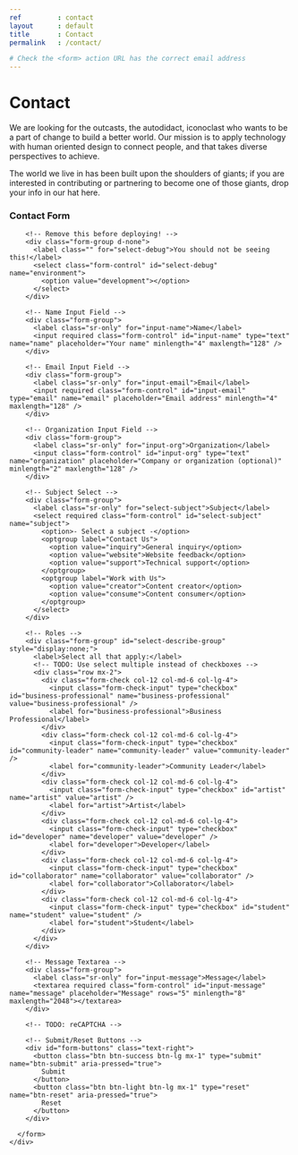 ```yaml
---
ref         : contact
layout      : default
title       : Contact
permalink   : /contact/

# Check the <form> action URL has the correct email address
---
```









<!-- Jumbotron
–––––––––––––––––––––––––––––––––––––––––––––––––– -->

<div class="jumbotron jumbotron-fluid">
  <div class="container">
    <h1 class="display-4">Contact</h1>
    <p class="lead">We are looking for the outcasts, the autodidact, iconoclast who wants to be a part of change to build a better world. Our mission is to apply technology with human oriented design to connect people, and that takes diverse perspectives to achieve.</p>
    <p class="lead">The world we live in has been built upon the shoulders of giants; if you are interested in contributing or partnering to become one of those giants, drop your info in our hat here.</p>
  </div>
</div>

<!-- ––––––––––––––––––––––––––––––––––––––––––––– -->








<!-- Contact Form
–––––––––––––––––––––––––––––––––––––––––––––––––– -->

<!--
  Form Validation:    https://getbootstrap.com/docs/4.0/components/forms/#how-it-works
  Constraint API:     https://www.w3.org/TR/html5/sec-forms.html#the-constraint-validation-api

  Temporary Form Action Options
  Using Google Form:  https://github.com/toperkin/staticFormEmails/blob/master/README.md
  Formspree:          https://formspree.io
-->

<div class="container">
  <div class="row">
    <div class="col-12 col-md-8 offset-md-2">
      <h3 class="mb-3">Contact Form</h3>
      <form name="form-contact" method="POST" action="https://formspree.io/mavbarona@gmail.com" target="_blank">

        <!-- Remove this before deploying! -->
        <div class="form-group d-none">
          <label class="" for="select-debug">You should not be seeing this!</label>
          <select class="form-control" id="select-debug" name="environment">
            <option value="development"></option>
          </select>
        </div>

        <!-- Name Input Field -->
        <div class="form-group">
          <label class="sr-only" for="input-name">Name</label>
          <input required class="form-control" id="input-name" type="text" name="name" placeholder="Your name" minlength="4" maxlength="128" />
        </div>

        <!-- Email Input Field -->
        <div class="form-group">
          <label class="sr-only" for="input-email">Email</label>
          <input required class="form-control" id="input-email" type="email" name="email" placeholder="Email address" minlength="4" maxlength="128" />
        </div>

        <!-- Organization Input Field -->
        <div class="form-group">
          <label class="sr-only" for="input-org">Organization</label>
          <input class="form-control" id="input-org" type="text" name="organization" placeholder="Company or organization (optional)" minlength="2" maxlength="128" />
        </div>

        <!-- Subject Select -->
        <div class="form-group">
          <label class="sr-only" for="select-subject">Subject</label>
          <select required class="form-control" id="select-subject" name="subject">
            <option>- Select a subject -</option>
            <optgroup label="Contact Us">
              <option value="inquiry">General inquiry</option>
              <option value="website">Website feedback</option>
              <option value="support">Technical support</option>
            </optgroup>
            <optgroup label="Work with Us">
              <option value="creator">Content creator</option>
              <option value="consume">Content consumer</option>
            </optgroup>
          </select>
        </div>

        <!-- Roles -->
        <div class="form-group" id="select-describe-group" style="display:none;">
          <label>Select all that apply:</label>
          <!-- TODO: Use select multiple instead of checkboxes -->
          <div class="row mx-2">
            <div class="form-check col-12 col-md-6 col-lg-4">
              <input class="form-check-input" type="checkbox" id="business-professional" name="business-professional" value="business-professional" />
              <label for="business-professional">Business Professional</label>
            </div>
            <div class="form-check col-12 col-md-6 col-lg-4">
              <input class="form-check-input" type="checkbox" id="community-leader" name="community-leader" value="community-leader" />
              <label for="community-leader">Community Leader</label>
            </div>
            <div class="form-check col-12 col-md-6 col-lg-4">
              <input class="form-check-input" type="checkbox" id="artist" name="artist" value="artist" />
              <label for="artist">Artist</label>
            </div>
            <div class="form-check col-12 col-md-6 col-lg-4">
              <input class="form-check-input" type="checkbox" id="developer" name="developer" value="developer" />
              <label for="developer">Developer</label>
            </div>
            <div class="form-check col-12 col-md-6 col-lg-4">
              <input class="form-check-input" type="checkbox" id="collaborator" name="collaborator" value="collaborator" />
              <label for="collaborator">Collaborator</label>
            </div>
            <div class="form-check col-12 col-md-6 col-lg-4">
              <input class="form-check-input" type="checkbox" id="student" name="student" value="student" />
              <label for="student">Student</label>
            </div>
          </div>
        </div>

        <!-- Message Textarea -->
        <div class="form-group">
          <label class="sr-only" for="input-message">Message</label>
          <textarea required class="form-control" id="input-message" name="message" placeholder="Message" rows="5" minlength="8" maxlength="2048"></textarea>
        </div>

        <!-- TODO: reCAPTCHA -->

        <!-- Submit/Reset Buttons -->
        <div id="form-buttons" class="text-right">
          <button class="btn btn-success btn-lg mx-1" type="submit" name="btn-submit" aria-pressed="true">
            Submit
          </button>
          <button class="btn btn-light btn-lg mx-1" type="reset" name="btn-reset" aria-pressed="true">
            Reset
          </button>
        </div>

      </form>
    </div>
  </div>
</div>







<!-- Contact Page JavaScript
––––––––––––––––––––––––––––––––––––––––––––––––– -->

<script>
$(function() {
  $('#select-subject').on('change', function() {
    var selected = $(this).val();
    if (selected == 'creator' || selected == 'consume') {
      $('#select-describe-group').show();
    } else {
      $('#select-describe-group').hide();
    }
  });
});
</script>
